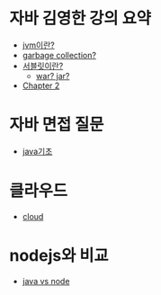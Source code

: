 <head>
  <link rel="stylesheet" type="text/css" href="styles.css">
</head>

# 자바 김영한 강의 요약

- [jvm이란?](./jvm.md)
- [garbage collection?](./garbage_collection.md)
- [서블릿이란?](./chapter1.md#chapter-1)
  - [war? jar?](./jar_war.md)
- [Chapter 2](./chapter2.md#chapter-2)

# 자바 면접 질문

- [java기초](./java_basic.md)

# 클라우드

- [cloud](./cloud.md)

# nodejs와 비교

- [java vs node](./java_vs_node.md)
